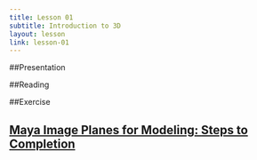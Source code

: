 ```yaml
---
title: Lesson 01
subtitle: Introduction to 3D
layout: lesson
link: lesson-01
---
```


##Presentation

##Reading

##Exercise

<h2><a href="/3d-digital-art-and-design--oer/exercises/maya-image-planes-for-modeling/maya-image-planes-for-modeling.html"><span class="exercise-title"> Maya Image Planes for Modeling</span>: <span class="exercise-subtitle"> Steps to Completion</span></a></h2>
